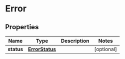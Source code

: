 

# Error


## Properties

| Name | Type | Description | Notes |
|------------ | ------------- | ------------- | -------------|
|**status** | [**ErrorStatus**](ErrorStatus.md) |  |  [optional] |



